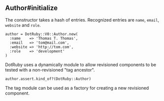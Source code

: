 ## Author#initialize

The constructor takes a hash of entries. Recognized entries
are `name`, `email`, `website` and `role`.

    author = DotRuby::V0::Author.new(
      :name    => 'Thomas T. Thomas',
      :email   => 'tom@mail.com',
      :website => 'http://tom.com',
      :role    => 'development'
    )

DotRuby uses a dynamically module to allow revisioned components
to be tested with a non-revisioned "tag ancestor".

    author.assert.kind_of?(DotRuby::Author)

The tag module can be used as a factory for creating a new 
revisioned component.

